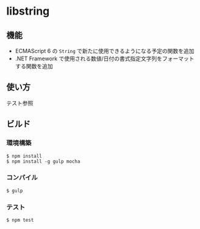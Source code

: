 libstring
=========

## 機能
- ECMAScript 6 の `String` で新たに使用できるようになる予定の関数を追加
- .NET Framework で使用される数値/日付の書式指定文字列をフォーマットする関数を追加

## 使い方
テスト参照

## ビルド

### 環境構築
```
$ npm install
$ npm install -g gulp mocha
```

### コンパイル
```
$ gulp
```

### テスト
```
$ npm test
```

